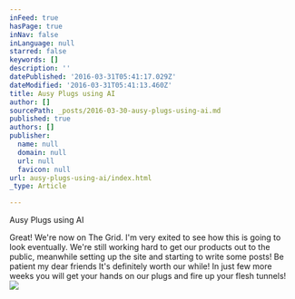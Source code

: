 ```yaml
---
inFeed: true
hasPage: true
inNav: false
inLanguage: null
starred: false
keywords: []
description: ''
datePublished: '2016-03-31T05:41:17.029Z'
dateModified: '2016-03-31T05:41:13.460Z'
title: Ausy Plugs using AI
author: []
sourcePath: _posts/2016-03-30-ausy-plugs-using-ai.md
published: true
authors: []
publisher:
  name: null
  domain: null
  url: null
  favicon: null
url: ausy-plugs-using-ai/index.html
_type: Article

---
```

Ausy Plugs using AI

Great! We're now on The Grid. I'm very exited to see how this is going to look eventually. We're still working hard to get our products out to the public, meanwhile setting up the site and starting to write some posts! Be patient my dear friends It's definitely worth our while! In just few more weeks you will get your hands on our plugs and fire up your flesh tunnels! ![](https://the-grid-user-content.s3-us-west-2.amazonaws.com/194e9c0b-d5a6-435a-9121-660985de9734.jpg)